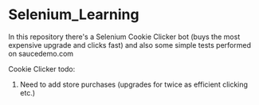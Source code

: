 # Selenium_Learning
 In this repository there's a Selenium Cookie Clicker bot (buys the most expensive upgrade and clicks fast) and also some simple tests performed on saucedemo.com

Cookie Clicker todo:
1. Need to add store purchases (upgrades for twice as efficient clicking etc.)
